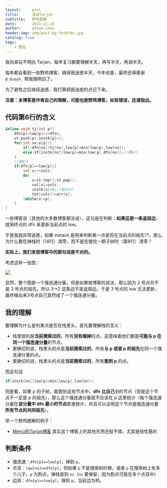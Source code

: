 ```yaml
---
layout:     post
title:      浅谈tarjan
subtitle:   野鸡题解
date:       2021-11-10
author:     ethan-zhou
header-img: img/post-bg-YesOrNo.jpg
catalog: true
tags:
    - 图论
---
```

我向来玩不明白 Tarjan，每年复习都要理解半天，再写半天，再调半天。

每年都会看到一些野鸡博客，搞得我迷惑半天，今年也是，最终还得感谢 `@_Guoyh_` 帮我搞明白了。

为了避免之后继续迷惑，我打算把我迷惑的点记下来。

**注意：本博客是作者自己的理解，可能也是野鸡博客，如有错误，还请指出。**

## 代码第6行的含义

```cpp
inline void tj(int p){
    dfn[p]=low[p]=++dfsc;
    st.push(p),instk[p]=1;
    for(int nx:e[p]){
        if(!dfn[nx])tj(nx),low[p]=min(low[p],low[nx]);
        else if(instk[nx])low[p]=min(low[p],dfn[nx]);//第6行
    }
    //第8行
    if(dfn[p]==low[p]){
        int x;++colc;
        do{
            x=st.top();st.pop();
            col[x]=colc;
            instk[x]=0;//第14行
            tot[colc]+=arr[x];
        }while(x!=p);
    }
}
```

一些博客说（其他的大多数博客都没说），这句是在判断：**如果这是一条返祖边**，就用终点的 dfn 来更新当前点的 low。

于是我就非常迷惑，如果 instack 是用来判断某一点是否在当前点的祖先??，那么为什么要在弹栈时（14行）清零，而不是在搜完一颗子树时（第8行）清零？

**实际上，我们发现博客中的那句话是不对的。**

考虑这样一张图：

![](https://pic.imgdb.cn/item/618bca532ab3f51d910a8708.jpg)

显然，整个图是一个强连通分量。但是如果按博客的说法，那么因为 2 号点并不是 3 号点的祖先，所以 3->2 这条边不是返祖边，于是 3 号点的 low 无法更新，最终缩出来3号点自己竟然成了一个强连通分量。

## 我的理解

要理解为什么是判某点是否在栈里头，首先要理解栈的含义：

- 栈里放的是**当前搜索过的**，所有**没有缩掉**的点，这意味着他们都是**可能与 p 在同一个强连通分量**的节点。
- 更确切的说，栈里头的点是**当前搜索过的**，所有**与 p 或者 p 的祖先**在同一个强连通分量的点。
- 更确切的说，栈里头的点是**当前搜索过的**，所有**能到 p** 的点。

而这句话

```cpp
if(instk[nx])low[p]=min(low[p],low[nx]);
```

则是看，如果 p 的子树，能跑到这些节点中，**dfn 比自己小**的节点（但是这个节点不一定是 p 的祖先），那么这个强连通分量就不应该在 p 这里统计（每个强连通分量在**该分量中 dfn 最小的节点**那里统计，并且可以证明这个节点是强连通分量**所有节点的共同祖先**）。

举一个野鸡题解的例子：

- [Menci的Tarjan博客](https://oi.men.ci/tarjan-scc-notes/) 其实这个博客上的其他东西还挺不错，尤其是线性基的

## 判断条件

- 强连通：`dfn[p]==low[p]`，弹到 `p`。
- 点双：`low[nx]==dfn[p]`，则如果 `p` 不是搜索树的根，或者 `p` 在搜索树上有多个儿子，`p` 为割点，弹栈直到 `nx`（`nx` 要保留，因为割点可能在多个点双中）
- 边双：`dfn[p]==low[p]`，弹到 `p`，当前边为桥。
